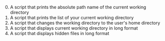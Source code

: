 0. A script that prints the absolute path name of the current working directory
1. A script that prints the list of your current working directory
2. A script that changes the working directory to the user's home directory
3. A script that displays current working directory in long format
4. A script that displays hidden files in long format

